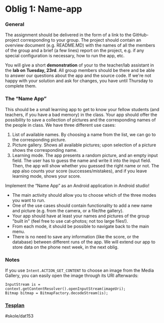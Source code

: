 # Oblig 1: Name-app
### General
The assignment should be delivered in the form of a link to the GitHub-project corresponding to your group. The project should contain an overview document (e.g. README.MD) with the names of all the members of the group and a brief (a few lines) report on the project, e.g. if any special configuration is necessary, how to run the app, etc.

You will give a short **demonstration** of your to the teacher/lab assistant in the **lab on Tuesday, 23rd**. All group members should be there and be able to answer our questions about the app and the source code. If we're not happy with your solution and ask for changes, you have until Thursday to complete them.

### The “Name App”
This should be a small learning app to get to know your fellow students (and teachers, if you have a bad memory) in the class. Your app should offer the possibility to save a collection of pictures and the corresponding names of the people in class. We have three different use cases:

1. List of available names. By choosing a name from the list, we can go to the corresponding picture.
2. Picture gallery. Shows all available pictures; upon selection of a picture shows the corresponding name.
3. Learning mode. The app presents a random picture, and an empty input field. The user has to guess the name and write it into the input field. Then, the app will show whether you guessed the right name or not. The app also counts your score (successes/mistakes), and if you leave learning mode, shows your score.

Implement the “Name App” as an Android application in Android studio!
* The main activity should allow you to choose which of the three modes you want to run.
* One of the use cases should contain functionality to add a new name and picture (e.g. from the camera, or a file/the gallery).
* Your app should have at least your names and pictures of the group "built in" (feel free to use cat-photos; not too large files!).
* From each mode, it should be possible to navigate back to the main menu.
* There is no need to save any information (like the score, or the database) between different runs of the app. We will extend our app to store data on the phone next week, in the next oblig.

### Notes
If you use `Intent.ACTION_GET_CONTENT` to choose an image from the Media Gallery, you can easily open the image through its URI afterwards:
```
InputStream is = context.getContentResolver().openInputStream(imageUri);
Bitmap bitmap = BitmapFactory.decodeStream(is);
```

### [Tesplan](https://github.com/ferdizz/DAT153_Oblig1/blob/master/Testplan.md)

#skole/dat153